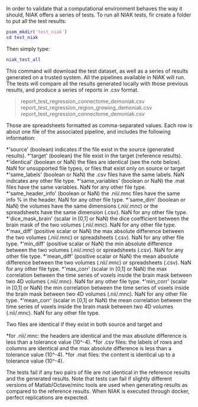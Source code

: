 In order to validate that a computational environment behaves the way it should, NIAK offers a series of tests. To run all NIAK tests, fir create a folder to put all the test results:
````matlab
psom_mkdir('test_niak')
cd test_niak
````
Then simply type:
````matlab
niak_test_all
````
This command will download the test dataset, as well as a series of results generated on a trusted system. All the pipelines available in NIAK will run. The tests will compare all the results generated locally with those previous results, and produce a series of reports in .csv format. 
> report_test_regression_connectome_demoniak.csv
> report_test_regression_region_growing_demoniak.csv
> report_test_regression_connectome_demoniak.csv

Those are spreadsheets formatted as comma-separated values. Each row is about one file of the associated pipeline, and includes the following information: 

*'source' (boolean) indicates if the file exist in the source (generated results). 
*'target' (boolean) the file exist in the target (reference results). 
*'identical' (boolean or NaN) the files are identical (see the note below). NaN for unsupported file types, or files that exist only on source or target 
*'same_labels' (boolean or NaN) the .csv files have the same labels. NaN indicates any other file type. 
*'same_variables' (boolean or NaN) the .mat files have the same variables. NaN for any other file type. 
*'same_header_info' (boolean or NaN) the .nii/.mnc files have the same info&nbsp;% in the header. NaN for any other file type. 
*'same_dim' (boolean or NaN) the volumes have the same dimensions (.nii/.mnc) or the spreadsheets have the same dimension (.csv). NaN for any other file type. 
*'dice_mask_brain' (scalar in [0,1] or NaN) the dice coefficient between the brain mask of the two volumes (.nii/.mnc). NaN for any other file type. 
*'max_diff' (positive scalar or NaN) the max absolute difference between the two volumes (.nii/.mnc) or spreadsheets (.csv). NaN for any other file type. 
*'min_diff' (positive scalar or NaN) the min absolute difference between the two volumes (.nii/.mnc) or spreadsheets (.csv). NaN for any other file type. 
*'mean_diff' (positive scalar or NaN) the mean absolute difference between the two volumes (.nii/.mnc) or spreadsheets (.csv). NaN for any other file type. 
*'max_corr' (scalar in [0,1] or NaN) the max correlation between the time series of voxels inside the brain mask between two 4D volumes (.nii/.mnc). NaN for any other file type. 
*'min_corr' (scalar in [0,1] or NaN) the min correlation between the time series of voxels inside the brain mask between two 4D volumes (.nii/.mnc). NaN for any other file type. 
*'mean_corr' (scalar in [0,1] or NaN) the mean correlation between the time series of voxels inside the brain mask between two 4D volumes (.nii/.mnc). NaN for any other file type.

Two files are identical if they exist in both source and target and 

*for .nii/.mnc: the headers are identical and the max absolute difference is less than a tolerance value (10^-4). 
*for .csv files: the labels of rows and columns are identical and the max absolute difference is less than a tolerance value (10^-4). 
*for .mat files: the content is identical up to a tolerance value (10^-4).

The tests fail if any two pairs of file are not identical in the reference results and the generated results. Note that tests can fail if slightly different versions of Matlab/Octave/minc tools are used when generating results as compared to the reference results. When NIAK is executed through docker, perfect replications are expected.